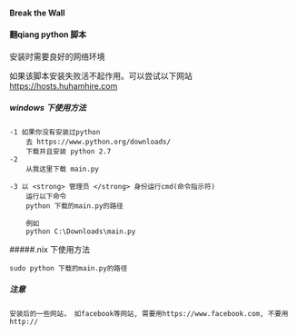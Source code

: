 #### Break the Wall
#### 翻qiang python 脚本

安装时需要良好的网络环境

如果该脚本安装失败活不起作用。可以尝试以下网站
https://hosts.huhamhire.com

##### windows 下使用方法
```
-1 如果你没有安装过python
	去 https://www.python.org/downloads/  
	下载并且安装 python 2.7  
-2
	从我这里下载 main.py

-3 以 <strong> 管理员 </strong> 身份运行cmd(命令指示符)
	运行以下命令
	python 下载的main.py的路径

	例如
	python C:\Downloads\main.py
```

#####.nix 下使用方法
```
sudo python 下载的main.py的路径
```

##### 注意
```
安装后的一些网站， 如facebook等网站, 需要用https://www.facebook.com, 不要用 http://
```

